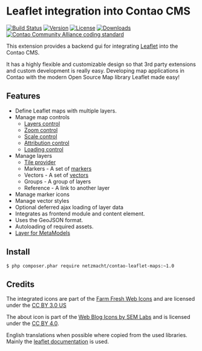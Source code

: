 Leaflet integration into Contao CMS
===================================

[![Build Status](http://img.shields.io/travis/netzmacht/contao-leaflet-maps/master.svg?style=flat-square)](https://travis-ci.org/netzmacht/contao-leaflet-maps)
[![Version](http://img.shields.io/packagist/v/netzmacht/contao-leaflet-maps.svg?style=flat-square)](http://packagist.com/packages/netzmacht/contao-leaflet-maps)
[![License](http://img.shields.io/packagist/l/netzmacht/contao-leaflet-maps.svg?style=flat-square)](http://packagist.com/packages/netzmacht/contao-leaflet-maps)
[![Downloads](http://img.shields.io/packagist/dt/netzmacht/contao-leaflet-maps.svg?style=flat-square)](http://packagist.com/packages/netzmacht/contao-leaflet-maps)
[![Contao Community Alliance coding standard](http://img.shields.io/badge/cca-coding_standard-red.svg?style=flat-square)](https://github.com/contao-community-alliance/coding-standard)

This extension provides a backend gui for integrating [Leaflet](http://leafletjs.com/) into the Contao CMS.

It has a highly flexible and customizable design so that 3rd party extensions and custom development is really easy. 
Developing map applications in Contao with the modern Open Source Map library Leaflet made easy!
  
Features
--------

 - Define Leaflet maps with multiple layers.
 - Manage map controls
    - [Layers control](http://leafletjs.com/reference.html#control-layers)
    - [Zoom control](http://leafletjs.com/reference.html#control-zoom)
    - [Scale control]((http://leafletjs.com/reference.html#control-scale))
    - [Attribution control](http://leafletjs.com/reference.html#control-attribution)
    - [Loading control](https://github.com/ebrelsford/Leaflet.loading)
 - Manage layers 
    - [Tile provider](https://github.com/leaflet-extras/leaflet-providers)
    - Markers - A set of [markers](http://leafletjs.com/reference.html#marker)
    - Vectors - A set of [vectors](http://leafletjs.com/reference.html)
    - Groups  - A group of layers
    - Reference - A link to another layer
 - Manage marker icons
 - Manage vector styles
 - Optional deferred ajax loading of layer data
 - Integrates as frontend module and content element.
 - Uses the GeoJSON format.
 - Autoloading of required assets.
 - [Layer for MetaModels](https://github.com/netzmacht/contao-leaflet-metamodels)
 
Install
-------

```
$ php composer.phar require netzmacht/contao-leaflet-maps:~1.0
```

Credits
-------

The integrated icons are part of the [Farm Fresh Web Icons](http://www.fatcow.com/free-icons) and are licensed under the
[CC BY 3.0 US](http://creativecommons.org/licenses/by/3.0/us/)

The about icon is part of the [Web Blog Icons by SEM Labs](http://semlabs.co.uk/) and is licensed under the 
[CC BY 4.0](http://creativecommons.org/licenses/by/4.0/).

English translations when possible where copied from the used libraries. Mainly the 
[leaflet documentation](leafletjs.com/reference.html) is used.

